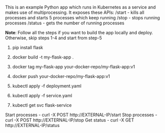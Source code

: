 This is an example Python app which runs in Kubernetes as a service and makes use of multiprocessing. It exposes these APIs:
    /start - kills all processes and starts 5 processes which keep running
    /stop - stops running processes
    /status - gets the number of running processes

**Note**: Follow all the steps if you want to build the app locally and deploy. Otherwise, skip steps 1-4 and start from step-5

1. pip install flask

2. docker build -t my-flask-app .

3. docker tag my-flask-app your-docker-repo/my-flask-app:v1

4. docker push your-docker-repo/my-flask-app:v1

5. kubectl apply -f deployment.yaml

6. kubectl apply -f service.yaml

7. kubectl get svc flask-service

Start processes - curl -X POST http://EXTERNAL-IP/start
Stop processes - curl -X POST http://EXTERNAL-IP/stop
Get status - curl -X GET http://EXTERNAL-IP/status
